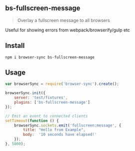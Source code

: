 ## bs-fullscreen-message

> Overlay a fullscreen message to all browsers

Useful for showing errors from webpack/browserify/gulp etc

## Install

```shell
npm i browser-sync bs-fullscreen-message
```

## Usage

```js
var browserSync = require('browser-sync').create();

browserSync.init({
    server: 'test/fixtures',
    plugins: ['bs-fullscreen-message']
});

// Emit an event to connected clients
setTimeout(function () {
    browserSync.sockets.emit('fullscreen:message', {
        title: "Hello from Example",
        body:  '10 seconds have elapsed!'
    });
}, 5000);
```